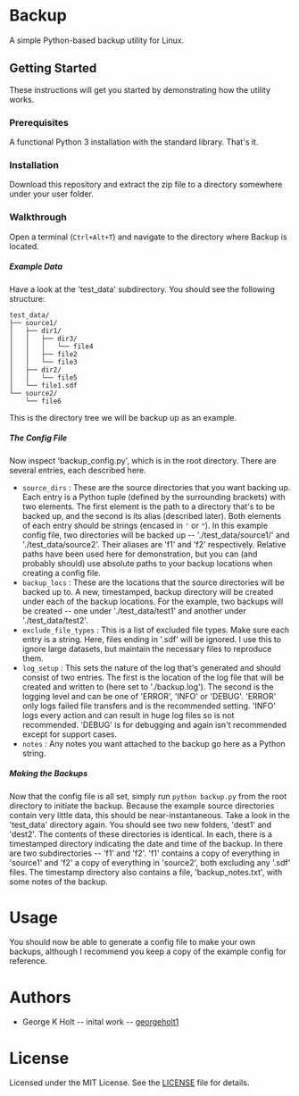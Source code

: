 # Backup
A simple Python-based backup utility for Linux.
## Getting Started
These instructions will get you started by demonstrating how the utility works.
### Prerequisites
A functional Python 3 installation with the standard library. That's it.
### Installation
Download this repository and extract the zip file to a directory somewhere under your user folder.
### Walkthrough
Open a terminal (`Ctrl+Alt+T`) and navigate to the directory where Backup is located.

##### Example Data
Have a look at the 'test_data' subdirectory. You should see the following structure:
```
test_data/
├── source1/
│   ├── dir1/
│   │   ├── dir3/
│   │   │   └── file4
│   │   ├── file2
│   │   └── file3
│   ├── dir2/
│   │   └── file5
│   └── file1.sdf
└── source2/
    └── file6
```
This is the directory tree we will be backup up as an example.
##### The Config File
Now inspect 'backup_config.py', which is in the root directory. There are several entries, each described here.
* `source_dirs` : These are the source directories that you want backing up. Each entry is a Python tuple (defined by the surrounding brackets) with two elements. The first element is the path to a directory that's to be backed up, and the second is its alias (described later). Both elements of each entry should be strings (encased in `'` or `"`). In this example config file, two directories will be backed up -- './test_data/source1/' and './test_data/source2'. Their aliases are 'f1' and 'f2' respectively. Relative paths have been used here for demonstration, but you can (and probably should) use absolute paths to your backup locations when creating a config file.
* `backup_locs` : These are the locations that the source directories will be backed up to. A new, timestamped, backup directory will be created under each of the backup locations. For the example, two backups will be created -- one under './test_data/test1' and another under './test_data/test2'.
* `exclude_file_types` : This is a list of excluded file types. Make sure each entry is a string.  Here, files ending in '.sdf' will be ignored. I use this to ignore large datasets, but maintain the necessary files to reproduce them.
* `log_setup` : This sets the nature of the log that's generated and should consist of two entries. The first is the location of the log file that will be created and written to (here set to './backup.log'). The second is the logging level and can be one of 'ERROR', 'INFO' or 'DEBUG'. 'ERROR' only logs failed file transfers and is the recommended setting. 'INFO' logs every action and can result in huge log files so is not recommended. 'DEBUG' is for debugging and again isn't recommended except for support cases.
* `notes` : Any notes you want attached to the backup go here as a Python string.
##### Making the Backups
Now that the config file is all set, simply run `python backup.py` from the root directory to initiate the backup. Because the example source directories contain very little data, this should be near-instantaneous.
Take a look in the 'test_data' directory again. You should see two new folders, 'dest1' and 'dest2'. The contents of these directories is identical. In each, there is a timestamped directory indicating the date and time of the backup. In there are two subdirectories -- 'f1' and 'f2'. 'f1' contains a copy of everything in 'source1' and 'f2' a copy of everything in 'source2', both excluding any '.sdf' files. The timestamp directory also contains a file, 'backup_notes.txt', with some notes of the backup.
# Usage
You should now be able to generate a config file to make your own backups, although I recommend you keep a copy of the example config for reference.
# Authors
* George K Holt -- inital work -- [georgeholt1](https://github.com/georgeholt1)
# License
Licensed under the MIT License. See the [LICENSE](https://github.com/georgeholt1/backup/blob/master/LICENSE) file for details.
